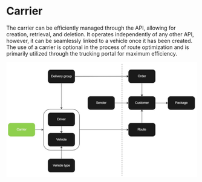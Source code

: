 # Carrier

The carrier can be efficiently managed through the API, allowing for creation, retrieval, and deletion. It operates independently of any other API, however, it can be seamlessly linked to a vehicle once it has been created. The use of a carrier is optional in the process of route optimization and is primarily utilized through the trucking portal for maximum efficiency.

![Carrier](/images/flowchart_carrier.jpg)
